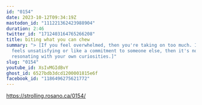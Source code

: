 ```yaml
---
id: "0154"
date: 2023-10-12T09:34:19Z
mastodon_id: "111221362423988904"
duration: 2:46
twitter_id: "1712403164765266208"
title: biting what you can chew
summary: "> [If you feel overwhelmed, then you're taking on too much. If it
  feels unsatisfying or like a commitment to someone else, then it's not
  resonating with your own curiosities.]"
slug: "0154"
youtube_id: XsIvMGIdBvY
ghost_id: 6527bdb3dcd1200001815e6f
facebook_id: "1186496275621772"
---
```

https://strolling.rosano.ca/0154/

